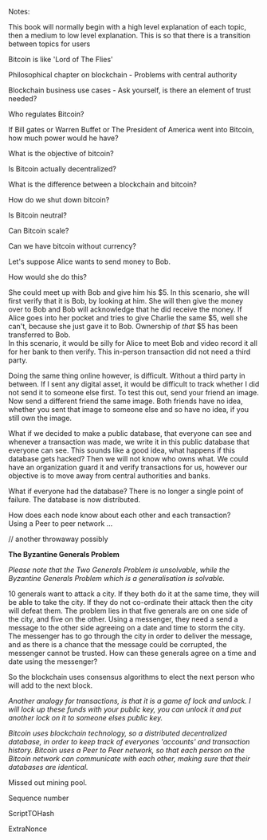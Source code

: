 Notes:

This book will normally begin with a high level explanation of each topic, then a medium to low level explanation. This is so that there is a transition between topics for users

Bitcoin is like 'Lord of The Flies'

Philosophical chapter on blockchain - Problems with central authority

Blockchain business use cases - Ask yourself, is there an element of trust needed?

Who regulates Bitcoin?

If Bill gates or Warren Buffet or The President of America went into Bitcoin, how much power would he have?

What is the objective of bitcoin?

Is Bitcoin actually decentralized?

What is the difference between a blockchain and bitcoin?

How do we shut down bitcoin?

Is Bitcoin neutral?

Can Bitcoin scale?

Can we have bitcoin without currency?

Let's suppose Alice wants to send money to Bob.

How would she do this?

She could meet up with Bob and give him his $5. In this scenario, she will first verify that it is Bob, by looking at him. She will then give the money over to Bob and Bob will acknowledge that he did receive the money. If Alice goes into her pocket and tries to give Charlie the same $5, well she can't, because she just gave it to Bob. Ownership of _that_ $5 has been transferred to Bob.  
In this scenario, it would be silly for Alice to meet Bob and video record it all for her bank to then verify. This in-person transaction did not need a third party.

Doing the same thing online however, is difficult. Without a third party in between. If I sent any digital asset, it would be difficult to track whether I did not send it to someone else first. To test this out, send your friend an image. Now send a different friend the same image. Both friends have no idea, whether you sent that image to someone else and so have no idea, if you still own the image.

What if we decided to make a public database, that everyone can see and whenever a transaction was made, we write it in this public database that everyone can see. This sounds like a good idea, what happens if this database gets hacked? Then we will not know who owns what. We could have an organization guard it and verify transactions for us, however our objective is to move away from central authorities and banks.

What if everyone had the database? There is no longer a single point of failure. The database is now distributed.

How does each node know about each other and each transaction?  
Using a Peer to peer network ...

// another throwaway possibly

**The Byzantine Generals Problem**

_Please note that the Two Generals Problem is unsolvable, while the Byzantine Generals Problem which is a generalisation is solvable._

10 generals want to attack a city. If they both do it at the same time, they will be able to take the city. If they do not co-ordinate their attack then the city will defeat them. The problem lies in that five generals are on one side of the city, and five on the other. Using a messenger, they need a send a message to the other side agreeing on a date and time to storm the city. The messenger has to go through the city in order to deliver the message, and as there is a chance that the message could be corrupted, the messenger cannot be trusted. How can these generals agree on a time and date using the messenger?

So the blockchain uses consensus algorithms to elect the next person who will add to the next block.

_Another analogy for transactions, is that it is a game of lock and unlock. I will lock up these funds with your public key, you can unlock it and put another lock on it to someone elses public key._

_Bitcoin uses blockchain technology, so a distributed decentralized database, in order to keep track of everyones 'accounts' and transaction history. Bitcoin uses a Peer to Peer network, so that each person on the Bitcoin network can communicate with each other, making sure that their databases are identical._



Missed out mining pool.

Sequence number

ScriptTOHash

ExtraNonce



